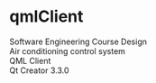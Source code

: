 # qmlClient
Software Engineering Course Design   
Air conditioning control system  
QML Client  
Qt Creator 3.3.0    
